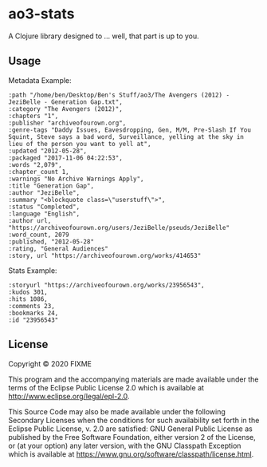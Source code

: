 # ao3-stats

A Clojure library designed to ... well, that part is up to you.

## Usage

Metadata Example:
```
:path "/home/ben/Desktop/Ben's Stuff/ao3/The Avengers (2012) - JeziBelle - Generation Gap.txt",
:category "The Avengers (2012)",
:chapters "1",
:publisher "archiveofourown.org",
:genre-tags "Daddy Issues, Eavesdropping, Gen, M/M, Pre-Slash If You Squint, Steve says a bad word, Surveillance, yelling at the sky in lieu of the person you want to yell at",
:updated "2012-05-28",
:packaged "2017-11-06 04:22:53",
:words "2,079",
:chapter_count 1,
:warnings "No Archive Warnings Apply",
:title "Generation Gap",
:author "JeziBelle",
:summary "<blockquote class=\"userstuff\">",
:status "Completed",
:language "English",
:author url, "https://archiveofourown.org/users/JeziBelle/pseuds/JeziBelle" 
:word_count, 2079 
:published, "2012-05-28" 
:rating, "General Audiences" 
:story, url "https://archiveofourown.org/works/414653"
```

Stats Example:
```
:storyurl "https://archiveofourown.org/works/23956543",
:kudos 301,
:hits 1086,
:comments 23,
:bookmarks 24,
:id "23956543"
```
## License

Copyright © 2020 FIXME

This program and the accompanying materials are made available under the
terms of the Eclipse Public License 2.0 which is available at
http://www.eclipse.org/legal/epl-2.0.

This Source Code may also be made available under the following Secondary
Licenses when the conditions for such availability set forth in the Eclipse
Public License, v. 2.0 are satisfied: GNU General Public License as published by
the Free Software Foundation, either version 2 of the License, or (at your
option) any later version, with the GNU Classpath Exception which is available
at https://www.gnu.org/software/classpath/license.html.
